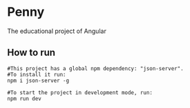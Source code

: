# Penny

The educational project of Angular

## How to run

```
#This project has a global npm dependency: "json-server".
#To install it run:
npm i json-server -g

#To start the project in development mode, run:
npm run dev
```
